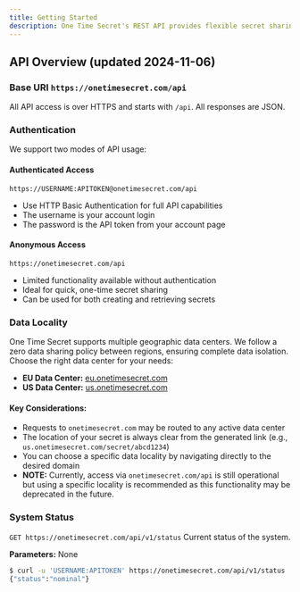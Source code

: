 ```yaml
---
title: Getting Started
description: One Time Secret's REST API provides flexible secret sharing capabilities, supporting both authenticated and anonymous usage. Authenticated users gain advanced features and higher usage limits, while unauthenticated users can quickly share secrets with basic functionality.
---
```


## API Overview (updated 2024-11-06)

### Base URI `https://onetimesecret.com/api`
All API access is over HTTPS and starts with `/api`. All responses are JSON.

### Authentication
We support two modes of API usage:

#### Authenticated Access

`https://USERNAME:APITOKEN@onetimesecret.com/api`

- Use HTTP Basic Authentication for full API capabilities
- The username is your account login
- The password is the API token from your account page

#### Anonymous Access

`https://onetimesecret.com/api`

- Limited functionality available without authentication
- Ideal for quick, one-time secret sharing
- Can be used for both creating and retrieving secrets

### Data Locality
One Time Secret supports multiple geographic data centers. We follow a zero data sharing policy between regions, ensuring complete data isolation. Choose the right data center for your needs:

- **EU Data Center:** [eu.onetimesecret.com](https://eu.onetimesecret.com/)
- **US Data Center:** [us.onetimesecret.com](https://us.onetimesecret.com/)

#### Key Considerations:
- Requests to `onetimesecret.com` may be routed to any active data center
- The location of your secret is always clear from the generated link (e.g., `us.onetimesecret.com/secret/abcd1234`)
- You can choose a specific data locality by navigating directly to the desired domain
- **NOTE:** Currently, access via `onetimesecret.com/api` is still operational but using a specific locality is recommended as this functionality may be deprecated in the future.

### System Status

`GET https://onetimesecret.com/api/v1/status`
Current status of the system.

**Parameters:** None

```bash
$ curl -u 'USERNAME:APITOKEN' https://onetimesecret.com/api/v1/status
{"status":"nominal"}
